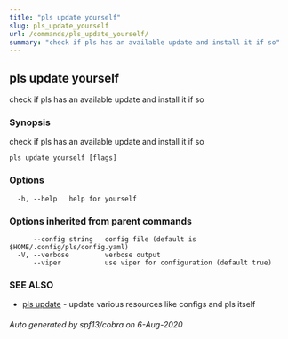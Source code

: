 ```yaml
---
title: "pls update yourself"
slug: pls_update_yourself
url: /commands/pls_update_yourself/
summary: "check if pls has an available update and install it if so"
---
```

## pls update yourself

check if pls has an available update and install it if so

### Synopsis

check if pls has an available update and install it if so

```
pls update yourself [flags]
```

### Options

```
  -h, --help   help for yourself
```

### Options inherited from parent commands

```
      --config string   config file (default is $HOME/.config/pls/config.yaml)
  -V, --verbose         verbose output
      --viper           use viper for configuration (default true)
```

### SEE ALSO

* [pls update](/commands/pls_update/)	 - update various resources like configs and pls itself

###### Auto generated by spf13/cobra on 6-Aug-2020
